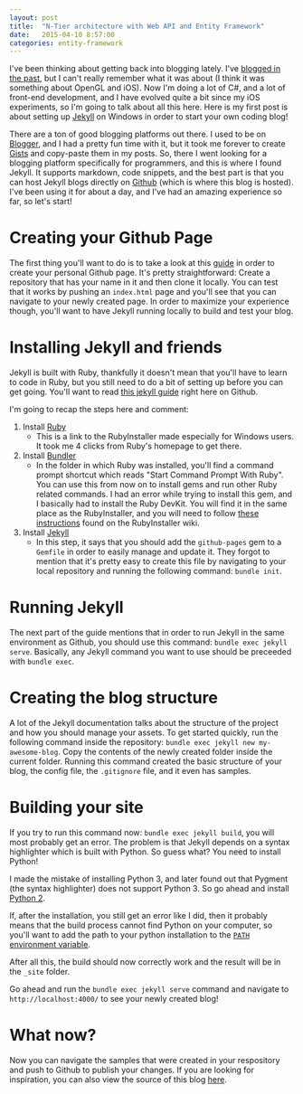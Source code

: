 ```yaml
---
layout: post
title:  "N-Tier architecture with Web API and Entity Framework"
date:   2015-04-10 8:57:00
categories: entity-framework
---
```

I've been thinking about getting back into blogging lately. I've [blogged in the past][previous-blog], but I can't really remember what it was about (I think it was something about OpenGL and iOS). Now I'm doing a lot of C#, and a lot of front-end development, and I have evolved quite a bit since my iOS experiments, so I'm going to talk about all this here. Here is my first post is about setting up [Jekyll][jekyll] on Windows in order to start your own coding blog!

There are a ton of good blogging platforms out there. I used to be on [Blogger][blogger], and I had a pretty fun time with it, but it took me forever to create [Gists][gist] and copy-paste them in my posts. So, there I went looking for a blogging platform specifically for programmers, and this is where I found Jekyll. It supports markdown, code snippets, and the best part is that you can host Jekyll blogs directly on [Github][github] (which is where this blog is hosted). I've been using it for about a day, and I've had an amazing experience so far, so let's start!

# Creating your Github Page
The first thing you'll want to do is to take a look at this [guide][github-page-guide] in order to create your personal Github page. It's pretty straightforward: Create a repository that has your name in it and then clone it locally. You can test that it works by pushing an `index.html` page and you'll see that you can navigate to your newly created page. In order to maximize your experience though, you'll want to have Jekyll running locally to build and test your blog.

# Installing Jekyll and friends
Jekyll is built with Ruby, thankfully it doesn't mean that you'll have to learn to code in Ruby, but you still need to do a bit of setting up before you can get going. You'll want to read [this jekyll guide][jekyll-github-guide] right here on Github.

I'm going to recap the steps here and comment:

1. Install [Ruby][ruby]
	- This is a link to the RubyInstaller made especially for Windows users. It took me 4 clicks from Ruby's homepage to get there.
2. Install [Bundler][bundler]
	- In the folder in which Ruby was installed, you'll find a command prompt shortcut which reads "Start Command Prompt With Ruby". You can use this from now on to install gems and run other Ruby related commands. I had an error while trying to install this gem, and I basically had to install the Ruby DevKit. You will find it in the same place as the RubyInstaller, and you will need to follow [these instructions][devkit-instructions] found on the RubyInstaller wiki.
3. Install [Jekyll][jekyll]
	- In this step, it says that you should add the `github-pages` gem to a `Gemfile` in order to easily manage and update it. They forgot to mention that it's pretty easy to create this file by navigating to your local repository and running the following command: `bundle init`.

# Running Jekyll
The next part of the guide mentions that in order to run Jekyll in the same environment as Github, you should use this command: `bundle exec jekyll serve`. Basically, any Jekyll command you want to use should be preceeded with `bundle exec`.

# Creating the blog structure
A lot of the Jekyll documentation talks about the structure of the project and how you should manage your assets. To get started quickly, run the following command inside the repository: `bundle exec jekyll new my-awesome-blog`. Copy the contents of the newly created folder inside the current folder. Running this command created the basic structure of your blog, the config file, the `.gitignore` file, and it even has samples.

# Building your site
If you try to run this command now: `bundle exec jekyll build`, you will most probably get an error. The problem is that Jekyll depends on a syntax highlighter which is built with Python. So guess what? You need to install Python!

I made the mistake of installing Python 3, and later found out that Pygment (the syntax highlighter) does not support Python 3. So go ahead and install [Python 2][python-install].

If, after the installation, you still get an error like I did, then it probably means that the build process cannot find Python on your computer, so you'll want to add the path to your python installation to the [`PATH` environment variable](http://stackoverflow.com/questions/9546324/adding-directory-to-path-environment-variable-in-windows).

After all this, the build should now correctly work and the result will be in the `_site` folder.

Go ahead and run the `bundle exec jekyll serve` command and navigate to `http://localhost:4000/` to see your newly created blog!

# What now?
Now you can navigate the samples that were created in your respository and push to Github to publish your changes. If you are looking for inspiration, you can also view the source of this blog [here][github-page].

[previous-blog]: http://stevezissouprogramming.blogspot.ca/
[gist]: https://gist.github.com/
[jekyll]: http://jekyllrb.com/
[github]: https://github.com/
[blogger]: https://www.blogger.com/
[jekyll-github-guide]: https://help.github.com/articles/using-jekyll-with-pages/
[ruby]: http://rubyinstaller.org/
[bundler]: http://bundler.io/
[github-page-guide]: https://pages.github.com/
[devkit-instructions]: https://github.com/oneclick/rubyinstaller/wiki/Development-Kit
[python-install]: https://www.python.org/downloads/
[github-page]: https://github.com/ggohierroy/ggohierroy.github.io
